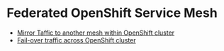 # Federated OpenShift Service Mesh

* [Mirror Taffic to another mesh within OpenShift cluster](mirror-same-cluster.md)
* [Fail-over traffic across OpenShift cluster](failed-over.md)